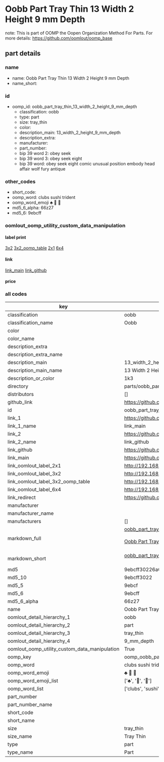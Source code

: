 # Oobb Part Tray Thin 13 Width 2 Height 9 mm Depth  

note: This is part of OOMP the Oopen Organization Method For Parts. For more details: https://github.com/oomlout/oomp_base

##  part details
  







### name
* name: Oobb Part Tray Thin 13 Width 2 Height 9 mm Depth
* name_short: 
### id
* oomp_id: oobb_part_tray_thin_13_width_2_height_9_mm_depth
  * classification: oobb
  * type: part
  * size: tray_thin
  * color: 
  * description_main: 13_width_2_height_9_mm_depth
  * description_extra: 
  * manufacturer: 
  * part_number: 
  * bip 39 word 2: obey seek
  * bip 39 word 3: obey seek eight
  * bip 39 word: obey seek eight comic unusual position embody head affair wolf fury antique

### other_codes
* short_code: 
* oomp_word: clubs sushi trident
* oomp_word_emoji :clubs: :sushi: :trident:
* md5_6_alpha: 66z27
* md5_6: 9ebcff






### oomlout_oomp_utility_custom_data_manipulation
#### label print
[3x2](http://192.168.1.245:1112/?label=oomp%2066z27)
[3x2_oomp_table](http://192.168.1.108:1112/?label=oomp%2066z27)
[2x1](http://192.168.1.242:1112/?label=oomp%2066z27)
[6x4](http://192.168.1.55:1112/?label=oomp%2066z27)    

#### link

[link_main](https://github.com/oomlout/oomlout_oomp_version_1_messy/tree/main/parts/oobb_part_tray_thin_13_width_2_height_9_mm_depth) [link_github](https://github.com/oomlout/oomlout_oomp_version_1_messy/tree/main/parts/oobb_part_tray_thin_13_width_2_height_9_mm_depth)                             

#### price







### all codes 
| key | value |  
| --- | --- |  
| classification | oobb |  
| classification_name | Oobb |  
| color |  |  
| color_name |  |  
| description_extra |  |  
| description_extra_name |  |  
| description_main | 13_width_2_height_9_mm_depth |  
| description_main_name | 13 Width 2 Height 9 mm Depth |  
| description_or_color | 1k3 |  
| directory | parts/oobb_part_tray_thin_13_width_2_height_9_mm_depth |  
| distributors | [] |  
| github_link | https://github.com/oomlout/oomlout_oomp_part_src/tree/main/parts/oobb_part_tray_thin_13_width_2_height_9_mm_depth |  
| id | oobb_part_tray_thin_13_width_2_height_9_mm_depth |  
| link_1 | https://github.com/oomlout/oomlout_oomp_version_1_messy/tree/main/parts/oobb_part_tray_thin_13_width_2_height_9_mm_depth |  
| link_1_name | link_main |  
| link_2 | https://github.com/oomlout/oomlout_oomp_version_1_messy/tree/main/parts/oobb_part_tray_thin_13_width_2_height_9_mm_depth |  
| link_2_name | link_github |  
| link_github | https://github.com/oomlout/oomlout_oomp_version_1_messy/tree/main/parts/oobb_part_tray_thin_13_width_2_height_9_mm_depth |  
| link_main | https://github.com/oomlout/oomlout_oomp_version_1_messy/tree/main/parts/oobb_part_tray_thin_13_width_2_height_9_mm_depth |  
| link_oomlout_label_2x1 | http://192.168.1.242:1112/?label=oomp%2066z27 |  
| link_oomlout_label_3x2 | http://192.168.1.245:1112/?label=oomp%2066z27 |  
| link_oomlout_label_3x2_oomp_table | http://192.168.1.108:1112/?label=oomp%2066z27 |  
| link_oomlout_label_6x4 | http://192.168.1.55:1112/?label=oomp%2066z27 |  
| link_redirect | https://github.com/oomlout/oomlout_oomp_version_1_messy/tree/main/parts/oobb_part_tray_thin_13_width_2_height_9_mm_depth |  
| manufacturer |  |  
| manufacturer_name |  |  
| manufacturers | [] |  
| markdown_full | [oobb_part_tray_thin_13_width_2_height_9_mm_depth](none)<br>[](none)<br>[Oobb Part Tray Thin 13 Width 2 Height 9 Mm Depth](none)<br><br> |  
| markdown_short | [oobb_part_tray_thin_13_width_2_height_9_mm_depth](none)<br><br> |  
| md5 | 9ebcff30226a090ea1f722e48df0c4bf |  
| md5_10 | 9ebcff3022 |  
| md5_5 | 9ebcf |  
| md5_6 | 9ebcff |  
| md5_6_alpha | 66z27 |  
| name | Oobb Part Tray Thin 13 Width 2 Height 9 mm Depth |  
| oomlout_detail_hierarchy_1 | oobb |  
| oomlout_detail_hierarchy_2 | part |  
| oomlout_detail_hierarchy_3 | tray_thin |  
| oomlout_detail_hierarchy_4 | 9_mm_depth |  
| oomlout_oomp_utility_custom_data_manipulation | True |  
| oomp_key | oomp_oobb_part_tray_thin_13_width_2_height_9_mm_depth |  
| oomp_word | clubs sushi trident |  
| oomp_word_emoji | :clubs: :sushi: :trident: |  
| oomp_word_emoji_list | [':clubs:', ':sushi:', ':trident:'] |  
| oomp_word_list | ['clubs', 'sushi', 'trident'] |  
| part_number |  |  
| part_number_name |  |  
| short_code |  |  
| short_name |  |  
| size | tray_thin |  
| size_name | Tray Thin |  
| type | part |  
| type_name | Part |  
